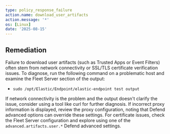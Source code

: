 ```yaml
---
type: policy_response_failure
action.name: download_user_artifacts
action.message: '*'
os: [Linux]
date: '2025-08-15'
---
```


## Remediation

Failure to download user artifacts (such as Trusted Apps or Event Filters) often stem from network connectivity or SSL/TLS certificate verification issues. To diagnose, run the following command on a problematic host and examine the Fleet Server section of the output:

- `sudo /opt/Elastic/Endpoint/elastic-endpoint test output`

If network connectivity is the problem and the output doesn't clarify the issue, consider using a tool like curl for further diagnosis. If incorrect proxy information is displayed, review the proxy configuration, noting that Defend advanced options can override these settings. For certificate issues, check the Fleet Server configuration and explore using one of the `advanced.artifacts.user.*` Defend advanced settings.
